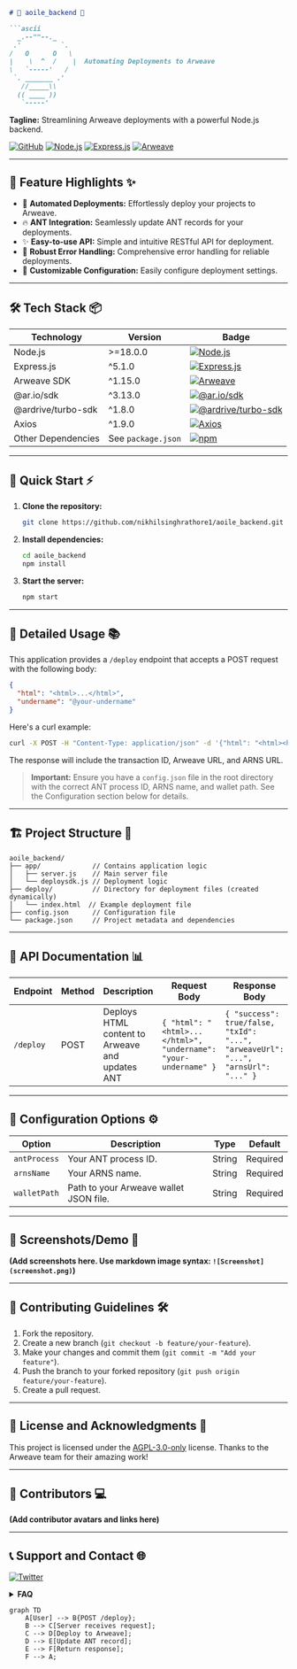 ```markdown
# 🎨 aoile_backend 🚀

```ascii
  _.--""--._
 .'          `.
/   O      O   \
|    \  ^  /    |  Automating Deployments to Arweave
\   `-----'   /
 `. _______ .'
   //_____\\
  (( ____ ))
   `-----'
```

**Tagline:** Streamlining Arweave deployments with a powerful Node.js backend.


[![GitHub](https://img.shields.io/github/license/nikhilsinghrathore1/aoile_backend?style=flat-square)](https://github.com/nikhilsinghrathore1/aoile_backend/blob/main/LICENSE)
[![Node.js](https://img.shields.io/badge/Node.js-v18+-brightgreen.svg?style=flat-square)](https://nodejs.org/)
[![Express.js](https://img.shields.io/badge/Express.js-4.18.2-blue.svg?style=flat-square)](https://expressjs.com/)
[![Arweave](https://img.shields.io/badge/Arweave-1.15.0-orange.svg?style=flat-square)](https://www.arweave.org/)


---

## 🌟 Feature Highlights ✨

*   🚀 **Automated Deployments:** Effortlessly deploy your projects to Arweave.
*   🔥 **ANT Integration:** Seamlessly update ANT records for your deployments.
*   ✨ **Easy-to-use API:** Simple and intuitive RESTful API for deployment.
*   💫 **Robust Error Handling:** Comprehensive error handling for reliable deployments.
*   🎨 **Customizable Configuration:** Easily configure deployment settings.


---

## 🛠️ Tech Stack 📦

| Technology      | Version          | Badge                                      |
|-----------------|-------------------|----------------------------------------------|
| Node.js         | >=18.0.0         | [![Node.js](https://img.shields.io/badge/Node.js-v18+-brightgreen.svg?style=flat-square)](https://nodejs.org/) |
| Express.js      | ^5.1.0           | [![Express.js](https://img.shields.io/badge/Express.js-5.1.0-blue.svg?style=flat-square)](https://expressjs.com/) |
| Arweave SDK     | ^1.15.0          | [![Arweave](https://img.shields.io/badge/Arweave-1.15.0-orange.svg?style=flat-square)](https://www.arweave.org/) |
| @ar.io/sdk     | ^3.13.0          | [![@ar.io/sdk](https://img.shields.io/badge/@ar.io/sdk-3.13.0-purple.svg?style=flat-square)](https://github.com/ArweaveTeam/@ar.io/sdk) |
| @ardrive/turbo-sdk | ^1.8.0 | [![@ardrive/turbo-sdk](https://img.shields.io/badge/@ardrive/turbo-sdk-1.8.0-green.svg?style=flat-square)](https://github.com/ArDrive/turbo-sdk) |
| Axios           | ^1.9.0           | [![Axios](https://img.shields.io/badge/Axios-1.9.0-yellow.svg?style=flat-square)](https://axios-http.com/) |
| Other Dependencies | See `package.json` | [![npm](https://img.shields.io/npm/dm/aoile_backend.svg?style=flat-square)](https://www.npmjs.com/) |


---

## 🚀 Quick Start ⚡

1.  **Clone the repository:**

    ```bash
    git clone https://github.com/nikhilsinghrathore1/aoile_backend.git
    ```

2.  **Install dependencies:**

    ```bash
    cd aoile_backend
    npm install
    ```

3.  **Start the server:**

    ```bash
    npm start
    ```

---

## 📖 Detailed Usage 📚

This application provides a `/deploy` endpoint that accepts a POST request with the following body:

```json
{
  "html": "<html>...</html>",
  "undername": "@your-undername" 
}
```

Here's a curl example:

```bash
curl -X POST -H "Content-Type: application/json" -d '{"html": "<html><h1>Hello!</h1></html>", "undername": "@nikhil"}' http://localhost:3000/deploy
```


The response will include the transaction ID, Arweave URL, and ARNS URL.

> **Important:** Ensure you have a `config.json` file in the root directory with the correct ANT process ID, ARNS name, and wallet path.  See the Configuration section below for details.


---

## 🏗️ Project Structure 📁

```
aoile_backend/
├── app/             // Contains application logic
│   ├── server.js    // Main server file
│   └── deploysdk.js // Deployment logic
├── deploy/          // Directory for deployment files (created dynamically)
│   └── index.html  // Example deployment file
├── config.json      // Configuration file
└── package.json     // Project metadata and dependencies
```

---

## 🎯 API Documentation 📊

| Endpoint    | Method | Description                                      | Request Body                               | Response Body                                   |
|-------------|--------|--------------------------------------------------|-------------------------------------------|-------------------------------------------------|
| `/deploy`   | POST    | Deploys HTML content to Arweave and updates ANT | `{ "html": "<html>...</html>", "undername": "your-undername" }` | `{ "success": true/false, "txId": "...", "arweaveUrl": "...", "arnsUrl": "..." }` |


---

## 🔧 Configuration Options ⚙️

| Option        | Description                                                              | Type    | Default     |
|----------------|--------------------------------------------------------------------------|---------|--------------|
| `antProcess`  | Your ANT process ID.                                                    | String  | Required    |
| `arnsName`    | Your ARNS name.                                                           | String  | Required    |
| `walletPath`  | Path to your Arweave wallet JSON file.                                  | String  | Required    |


---

## 📸 Screenshots/Demo 📱

**(Add screenshots here.  Use markdown image syntax: `![Screenshot](screenshot.png)`)**

---

## 🤝 Contributing Guidelines 🛠️

1.  Fork the repository.
2.  Create a new branch (`git checkout -b feature/your-feature`).
3.  Make your changes and commit them (`git commit -m "Add your feature"`).
4.  Push the branch to your forked repository (`git push origin feature/your-feature`).
5.  Create a pull request.


---

## 📜 License and Acknowledgments 🌟

This project is licensed under the [AGPL-3.0-only](https://github.com/nikhilsinghrathore1/aoile_backend/blob/main/LICENSE) license.  Thanks to the Arweave team for their amazing work!


---

## 👥 Contributors 💻

**(Add contributor avatars and links here)**


---

## 📞 Support and Contact 🌐

[![Twitter](https://img.shields.io/twitter/url?url=https%3A%2F%2Fgithub.com%2Fnikhilsinghrathore1%2Faoile_backend&style=social)](https://twitter.com/intent/tweet?text=Check%20out%20this%20awesome%20project%3A%20https%3A%2F%2Fgithub.com%2Fnikhilsinghrathore1%2Faoile_backend)

<details><summary><b>FAQ</b></summary>
  <p><b>Q: What is the size limit for deployments?</b></p>
  <p>A: Currently, the free tier of the Turbo SDK limits deployments to 100KB.  Larger deployments may require a paid plan.</p>
  <p><b>Q: How do I update my ANT record?</b></p>
  <p>A: Ensure that your `config.json` contains the correct values for `antProcess`, `arnsName`, and `walletPath`. The server automatically updates the ANT record after a successful deployment.</p>
</details>

```mermaid
graph TD
    A[User] --> B{POST /deploy};
    B --> C[Server receives request];
    C --> D[Deploy to Arweave];
    D --> E[Update ANT record];
    E --> F[Return response];
    F --> A;
```
